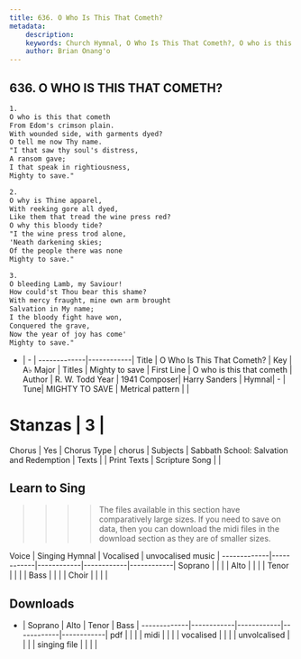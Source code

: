 ```yaml
---
title: 636. O Who Is This That Cometh?
metadata:
    description: 
    keywords: Church Hymnal, O Who Is This That Cometh?, O who is this that cometh , Mighty to save
    author: Brian Onang'o
---
```



## 636. O WHO IS THIS THAT COMETH?

```txt
1.
O who is this that cometh 
From Edom's crimson plain. 
With wounded side, with garments dyed? 
O tell me now Thy name. 
"I that saw thy soul's distress, 
A ransom gave; 
I that speak in rightiousness, 
Mighty to save." 

2.
O why is Thine apparel, 
With reeking gore all dyed, 
Like them that tread the wine press red? 
O why this bloody tide? 
"I the wine press trod alone, 
'Neath darkening skies; 
Of the people there was none 
Mighty to save." 

3.
O bleeding Lamb, my Saviour! 
How could'st Thou bear this shame? 
With mercy fraught, mine own arm brought 
Salvation in My name; 
I the bloody fight have won, 
Conquered the grave, 
Now the year of joy has come' 
Mighty to save."
```

- |   -  |
-------------|------------|
Title | O Who Is This That Cometh? |
Key | A♭ Major |
Titles | Mighty to save |
First Line | O who is this that cometh  |
Author | R. W. Todd
Year | 1941
Composer| Harry Sanders |
Hymnal|  - |
Tune| MIGHTY TO SAVE |
Metrical pattern | |
# Stanzas | 3 |
Chorus | Yes |
Chorus Type | chorus |
Subjects | Sabbath School: Salvation and Redemption |
Texts |  |
Print Texts | 
Scripture Song |  |
  
## Learn to Sing

>>>> The files available in this section have comparatively large sizes. If you need to save on data, then you can download the midi files in the download section as they are of smaller sizes.

Voice |  Singing Hymnal | Vocalised | unvocalised music |
-------------|------------|------------|------------|------------|
Soprano | | | |
Alto | | | |
Tenor | | | |
Bass | | | |
Choir | | | |

## Downloads

- |  Soprano | Alto | Tenor | Bass |
-------------|------------|------------|------------|------------|
pdf | | | |
midi | | | |
vocalised | | | |
unvolcalised | | | |
singing file | | | |
  